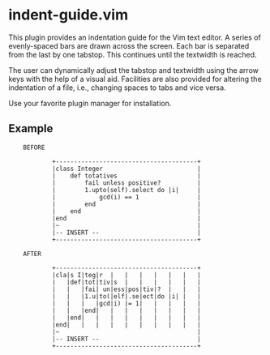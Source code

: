 <!--
	FILENAME: README.md
	AUTHOR: Zachary Krepelka
	DATE: Thursday, February 1st, 2024
	ORIGIN: https://github.com/zachary-krepelka/vim-indent-guide.git
	DESCRIPTION: An indentation guide for the Vim text editor
	UPDATED: Saturday, February 3rd, 2024 at 4:04 PM
-->

# indent-guide.vim

This plugin provides an indentation guide for the Vim text editor.  A series
of evenly-spaced bars are drawn across the screen.  Each bar is separated from
the last by one tabstop.  This continues until the textwidth is reached.

The user can dynamically adjust the tabstop and textwidth using the arrow
keys with the help of a visual aid.  Facilities are also provided for altering
the indentation of a file, i.e., changing spaces to tabs and vice versa.

Use your favorite plugin manager for installation.

## Example

```text
	BEFORE

			+---------------------------------------+
			|class Integer                          |
			|    def totatives                      |
			|        fail unless positive?          |
			|        1.upto(self).select do |i|     |
			|            gcd(i) == 1                |
			|        end                            |
			|    end                                |
			|end                                    |
			|~                                      |
			|-- INSERT --                           |
			+---------------------------------------+

	AFTER

			+---------------------------------------+
			|cla|s I|teg|r  |   |   |   |   |   |   |
			|   |def|tot|tiv|s  |   |   |   |   |   |
			|   |   |fai| un|ess|pos|tiv|?  |   |   |
			|   |   |1.u|to(|elf|.se|ect|do |i| |   |
			|   |   |   |gcd|i) |= 1|   |   |   |   |
			|   |   |end|   |   |   |   |   |   |   |
			|   |end|   |   |   |   |   |   |   |   |
			|end|   |   |   |   |   |   |   |   |   |
			|~                                      |
			|-- INSERT --                           |
			+---------------------------------------+
```
